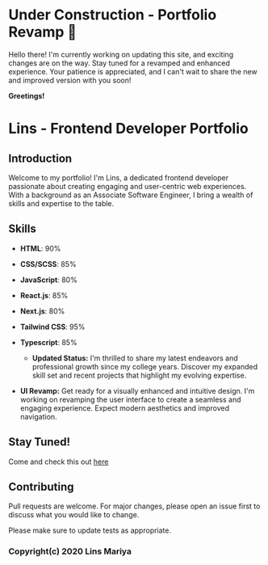 # Under Construction - Portfolio Revamp 🚧

Hello there! I'm currently working on updating this site, and exciting changes are on the way. Stay tuned for a revamped and enhanced experience. Your patience is appreciated, and I can't wait to share the new and improved version with you soon!


**Greetings!**

# Lins - Frontend Developer Portfolio

## Introduction

Welcome to my portfolio! I'm Lins, a dedicated frontend developer passionate about creating engaging and user-centric web experiences. With a background as an Associate Software Engineer, I bring a wealth of skills and expertise to the table.

## Skills

- **HTML**: 90%
- **CSS/SCSS**: 85%
- **JavaScript**: 80%
- **React.js**: 85%
- **Next.js**: 80%
- **Tailwind CSS**: 95%
- **Typescript**: 85%

  - **Updated Status:** I'm thrilled to share my latest endeavors and professional growth since my college years. Discover my expanded skill set and recent projects that highlight my evolving expertise.

- **UI Revamp:** Get ready for a visually enhanced and intuitive design. I'm working on revamping the user interface to create a seamless and engaging experience. Expect modern aesthetics and improved navigation.

## Stay Tuned!



Come and check this out [here](https://linsmariya.github.io)  



## Contributing
Pull requests are welcome. For major changes, please open an issue first to discuss what you would like to change.

Please make sure to update tests as appropriate.



### Copyright(c) 2020 Lins Mariya


